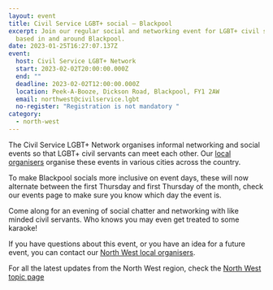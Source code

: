 ```yaml
---
layout: event
title: Civil Service LGBT+ social – Blackpool
excerpt: Join our regular social and networking event for LGBT+ civil servants
  based in and around Blackpool.
date: 2023-01-25T16:27:07.137Z
event:
  host: Civil Service LGBT+ Network
  start: 2023-02-02T20:00:00.000Z
  end: ""
  deadline: 2023-02-02T12:00:00.000Z
  location: Peek-A-Booze, Dickson Road, Blackpool, FY1 2AW
  email: northwest@civilservice.lgbt
  no-register: "Registration is not mandatory "
category:
  - north-west
---
```

The Civil Service LGBT+ Network organises informal networking and social events so that LGBT+ civil servants can meet each other. Our [local organisers](/team) organise these events in various cities across the country.

T﻿o make Blackpool socials more inclusive on event days, these will now alternate between the first Thursday and first Thursday of the month, check our events page to make sure you know which day the event is.

C﻿ome along for an evening of social chatter and networking with like minded civil servants. Who knows you may even get treated to some karaoke!

If you have questions about this event, or you have an idea for a future event, you can contact our [North West local organisers](mailto:northwest@civilservice.lgbt).

For all the latest updates from the North West region, check the [North West topic page](/topic/north-west)
